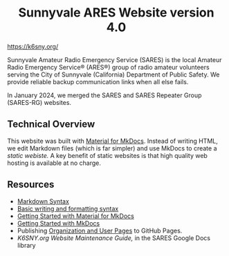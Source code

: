 <h1 align="center">
  Sunnyvale ARES Website version 4.0
</h1>

https://k6sny.org/

Sunnyvale Amateur Radio Emergency Service (SARES) is the local Amateur Radio Emergency Service® (ARES®) group of radio amateur volunteers serving the City of Sunnyvale (California) Department of Public Safety. We provide reliable backup communication links when all else fails.

In January 2024, we merged the SARES and SARES Repeater Group (SARES-RG) websites.

## Technical Overview

This website was built with [Material for MkDocs](https://squidfunk.github.io/mkdocs-material/). Instead of writing HTML, we edit Markdown files (which is far simpler) and use MkDocs to create a _static webiste._ A key benefit of static websites is that high quality web hosting is available at no charge.

## Resources

-   [Markdown Syntax](https://daringfireball.net/projects/markdown/syntax)
-   [Basic writing and formatting syntax](https://docs.github.com/en/get-started/writing-on-github/getting-started-with-writing-and-formatting-on-github/basic-writing-and-formatting-syntax)
-   [Getting Started with Material for MkDocs](https://squidfunk.github.io/mkdocs-material/getting-started/)
-   [Getting Started with MkDocs](https://www.mkdocs.org/getting-started/)
-   Publishing [Organization and User Pages](https://www.mkdocs.org/user-guide/deploying-your-docs/#organization-and-user-pages) to GitHub Pages.
-   _K6SNY.org Website Maintenance Guide,_ in the SARES Google Docs library
